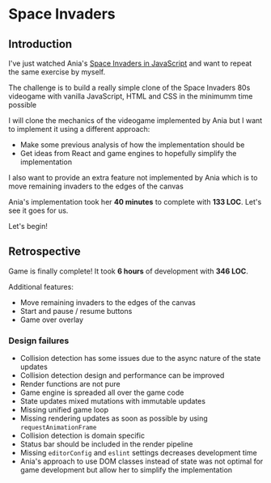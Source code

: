 # Space Invaders

## Introduction

I've just watched Ania's [Space Invaders in JavaScript](https://www.youtube.com/watch?v=3Nz4Yp7Y_uA)
and want to repeat the same exercise by myself.

The challenge is to build a really simple clone of the Space Invaders 80s
videogame with vanilla JavaScript, HTML and CSS in the minimumm time possible

I will clone the mechanics of the videogame implemented by Ania but I want to
implement it using a different approach:

- Make some previous analysis of how the implementation should be
- Get ideas from React and game engines to hopefully simplify the implementation

I also want to provide an extra feature not implemented by Ania which is to move
remaining invaders to the edges of the canvas

Ania's implementation took her **40 minutes** to complete with **133 LOC**.
Let's see it goes for us.

Let's begin!

## Retrospective

Game is finally complete! It took **6 hours** of development with **346 LOC**.

Additional features:

- Move remaining invaders to the edges of the canvas
- Start and pause / resume buttons
- Game over overlay

### Design failures

- Collision detection has some issues due to the async nature of the state updates
- Collision detection design and performance can be improved
- Render functions are not pure
- Game engine is spreaded all over the game code
- State updates mixed mutations with immutable updates
- Missing unified game loop
- Missing rendering updates as soon as possible by using `requestAnimationFrame`
- Collision detection is domain specific
- Status bar should be included in the render pipeline
- Missing `editorConfig` and `eslint` settings decreases development time
- Ania's approach to use DOM classes instead of state was not optimal for game
  development but allow her to simplify the implementation

